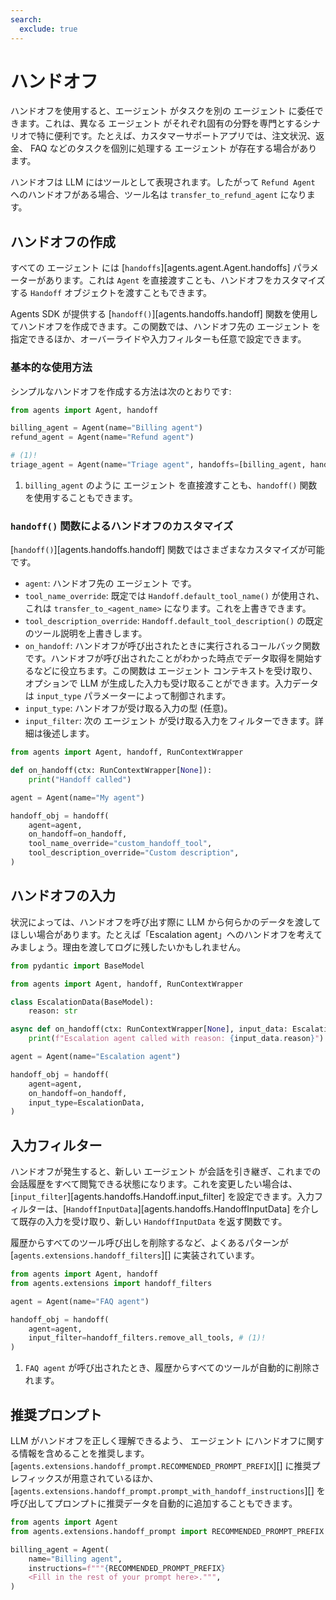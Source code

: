 ```yaml
---
search:
  exclude: true
---
```

# ハンドオフ

ハンドオフを使用すると、エージェント がタスクを別の エージェント に委任できます。これは、異なる エージェント がそれぞれ固有の分野を専門とするシナリオで特に便利です。たとえば、カスタマーサポートアプリでは、注文状況、返金、 FAQ などのタスクを個別に処理する エージェント が存在する場合があります。

ハンドオフは LLM にはツールとして表現されます。したがって `Refund Agent` へのハンドオフがある場合、ツール名は `transfer_to_refund_agent` になります。

## ハンドオフの作成

すべての エージェント には [`handoffs`][agents.agent.Agent.handoffs] パラメーターがあります。これは `Agent` を直接渡すことも、ハンドオフをカスタマイズする `Handoff` オブジェクトを渡すこともできます。

Agents SDK が提供する [`handoff()`][agents.handoffs.handoff] 関数を使用してハンドオフを作成できます。この関数では、ハンドオフ先の エージェント を指定できるほか、オーバーライドや入力フィルターも任意で設定できます。

### 基本的な使用方法

シンプルなハンドオフを作成する方法は次のとおりです:

```python
from agents import Agent, handoff

billing_agent = Agent(name="Billing agent")
refund_agent = Agent(name="Refund agent")

# (1)!
triage_agent = Agent(name="Triage agent", handoffs=[billing_agent, handoff(refund_agent)])
```

1. `billing_agent` のように エージェント を直接渡すことも、`handoff()` 関数を使用することもできます。

### `handoff()` 関数によるハンドオフのカスタマイズ

[`handoff()`][agents.handoffs.handoff] 関数ではさまざまなカスタマイズが可能です。

-   `agent`: ハンドオフ先の エージェント です。
-   `tool_name_override`: 既定では `Handoff.default_tool_name()` が使用され、これは `transfer_to_<agent_name>` になります。これを上書きできます。
-   `tool_description_override`: `Handoff.default_tool_description()` の既定のツール説明を上書きします。
-   `on_handoff`: ハンドオフが呼び出されたときに実行されるコールバック関数です。ハンドオフが呼び出されたことがわかった時点でデータ取得を開始するなどに役立ちます。この関数は エージェント コンテキストを受け取り、オプションで LLM が生成した入力も受け取ることができます。入力データは `input_type` パラメーターによって制御されます。
-   `input_type`: ハンドオフが受け取る入力の型 (任意)。
-   `input_filter`: 次の エージェント が受け取る入力をフィルターできます。詳細は後述します。

```python
from agents import Agent, handoff, RunContextWrapper

def on_handoff(ctx: RunContextWrapper[None]):
    print("Handoff called")

agent = Agent(name="My agent")

handoff_obj = handoff(
    agent=agent,
    on_handoff=on_handoff,
    tool_name_override="custom_handoff_tool",
    tool_description_override="Custom description",
)
```

## ハンドオフの入力

状況によっては、ハンドオフを呼び出す際に LLM から何らかのデータを渡してほしい場合があります。たとえば「Escalation agent」へのハンドオフを考えてみましょう。理由を渡してログに残したいかもしれません。

```python
from pydantic import BaseModel

from agents import Agent, handoff, RunContextWrapper

class EscalationData(BaseModel):
    reason: str

async def on_handoff(ctx: RunContextWrapper[None], input_data: EscalationData):
    print(f"Escalation agent called with reason: {input_data.reason}")

agent = Agent(name="Escalation agent")

handoff_obj = handoff(
    agent=agent,
    on_handoff=on_handoff,
    input_type=EscalationData,
)
```

## 入力フィルター

ハンドオフが発生すると、新しい エージェント が会話を引き継ぎ、これまでの会話履歴をすべて閲覧できる状態になります。これを変更したい場合は、[`input_filter`][agents.handoffs.Handoff.input_filter] を設定できます。入力フィルターは、[`HandoffInputData`][agents.handoffs.HandoffInputData] を介して既存の入力を受け取り、新しい `HandoffInputData` を返す関数です。

履歴からすべてのツール呼び出しを削除するなど、よくあるパターンが [`agents.extensions.handoff_filters`][] に実装されています。

```python
from agents import Agent, handoff
from agents.extensions import handoff_filters

agent = Agent(name="FAQ agent")

handoff_obj = handoff(
    agent=agent,
    input_filter=handoff_filters.remove_all_tools, # (1)!
)
```

1. `FAQ agent` が呼び出されたとき、履歴からすべてのツールが自動的に削除されます。

## 推奨プロンプト

LLM がハンドオフを正しく理解できるよう、 エージェント にハンドオフに関する情報を含めることを推奨します。[`agents.extensions.handoff_prompt.RECOMMENDED_PROMPT_PREFIX`][] に推奨プレフィックスが用意されているほか、[`agents.extensions.handoff_prompt.prompt_with_handoff_instructions`][] を呼び出してプロンプトに推奨データを自動的に追加することもできます。

```python
from agents import Agent
from agents.extensions.handoff_prompt import RECOMMENDED_PROMPT_PREFIX

billing_agent = Agent(
    name="Billing agent",
    instructions=f"""{RECOMMENDED_PROMPT_PREFIX}
    <Fill in the rest of your prompt here>.""",
)
```